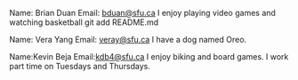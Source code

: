 Name: Brian Duan
Email: bduan@sfu.ca
I enjoy playing video games and watching basketball
git add README.md

Name: Vera Yang
Email: veray@sfu.ca
I have a dog named Oreo.

Name:Kevin Beja
Email:kdb4@sfu.ca
I enjoy biking and board games. I work part time on Tuesdays and Thursdays.

